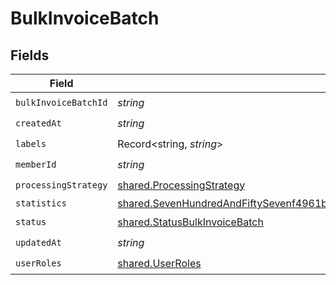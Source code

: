 # BulkInvoiceBatch


## Fields

| Field                                                                                                                                                                                                          | Type                                                                                                                                                                                                           | Required                                                                                                                                                                                                       | Description                                                                                                                                                                                                    |
| -------------------------------------------------------------------------------------------------------------------------------------------------------------------------------------------------------------- | -------------------------------------------------------------------------------------------------------------------------------------------------------------------------------------------------------------- | -------------------------------------------------------------------------------------------------------------------------------------------------------------------------------------------------------------- | -------------------------------------------------------------------------------------------------------------------------------------------------------------------------------------------------------------- |
| `bulkInvoiceBatchId`                                                                                                                                                                                           | *string*                                                                                                                                                                                                       | :heavy_check_mark:                                                                                                                                                                                             | N/A                                                                                                                                                                                                            |
| `createdAt`                                                                                                                                                                                                    | *string*                                                                                                                                                                                                       | :heavy_check_mark:                                                                                                                                                                                             | N/A                                                                                                                                                                                                            |
| `labels`                                                                                                                                                                                                       | Record<string, *string*>                                                                                                                                                                                       | :heavy_check_mark:                                                                                                                                                                                             | N/A                                                                                                                                                                                                            |
| `memberId`                                                                                                                                                                                                     | *string*                                                                                                                                                                                                       | :heavy_check_mark:                                                                                                                                                                                             | N/A                                                                                                                                                                                                            |
| `processingStrategy`                                                                                                                                                                                           | [shared.ProcessingStrategy](../../models/shared/processingstrategy.md)                                                                                                                                         | :heavy_check_mark:                                                                                                                                                                                             | N/A                                                                                                                                                                                                            |
| `statistics`                                                                                                                                                                                                   | [shared.SevenHundredAndFiftySevenf4961b94334fd41cedc27262be7b14583377703cda6490b996969bd4e66c2](../../models/shared/sevenhundredandfiftysevenf4961b94334fd41cedc27262be7b14583377703cda6490b996969bd4e66c2.md) | :heavy_minus_sign:                                                                                                                                                                                             | N/A                                                                                                                                                                                                            |
| `status`                                                                                                                                                                                                       | [shared.StatusBulkInvoiceBatch](../../models/shared/statusbulkinvoicebatch.md)                                                                                                                                 | :heavy_check_mark:                                                                                                                                                                                             | N/A                                                                                                                                                                                                            |
| `updatedAt`                                                                                                                                                                                                    | *string*                                                                                                                                                                                                       | :heavy_check_mark:                                                                                                                                                                                             | N/A                                                                                                                                                                                                            |
| `userRoles`                                                                                                                                                                                                    | [shared.UserRoles](../../models/shared/userroles.md)                                                                                                                                                           | :heavy_check_mark:                                                                                                                                                                                             | N/A                                                                                                                                                                                                            |